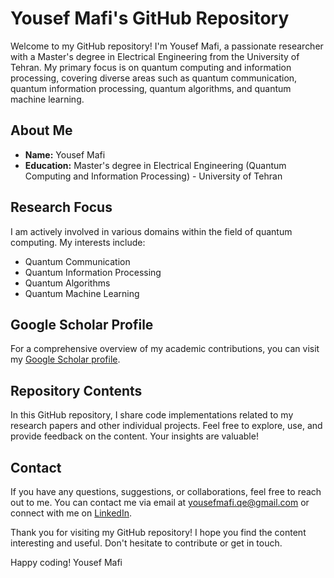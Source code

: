 # Yousef Mafi's GitHub Repository

Welcome to my GitHub repository! I'm Yousef Mafi, a passionate researcher with a Master's degree in Electrical Engineering from the University of Tehran. My primary focus is on quantum computing and information processing, covering diverse areas such as quantum communication, quantum information processing, quantum algorithms, and quantum machine learning.

## About Me
- **Name:** Yousef Mafi
- **Education:** Master's degree in Electrical Engineering (Quantum Computing and Information Processing) - University of Tehran

## Research Focus
I am actively involved in various domains within the field of quantum computing. My interests include:
- Quantum Communication
- Quantum Information Processing
- Quantum Algorithms
- Quantum Machine Learning

## Google Scholar Profile
For a comprehensive overview of my academic contributions, you can visit my [Google Scholar profile](https://scholar.google.com/citations?user=faCemTMAAAAJ&hl=en&oi=ao).

## Repository Contents
In this GitHub repository, I share code implementations related to my research papers and other individual projects. Feel free to explore, use, and provide feedback on the content. Your insights are valuable!

## Contact
If you have any questions, suggestions, or collaborations, feel free to reach out to me. You can contact me via email at [yousefmafi.qe@gmail.com](mailto:yousefmafi.qe@gmail.com) or connect with me on [LinkedIn](https://ir.linkedin.com/in/yousef-mafi-1403a62a0).

Thank you for visiting my GitHub repository! I hope you find the content interesting and useful. Don't hesitate to contribute or get in touch.

Happy coding!
Yousef Mafi
